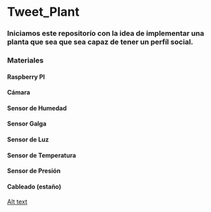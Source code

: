 # Tweet_Plant

### Iniciamos este repositorío con la idea de implementar una planta que sea que sea capaz de tener un perfíl social.

### Materiales 
#### Raspberry PI
#### Cámara
#### Sensor de Humedad
#### Sensor Galga
#### Sensor de Luz
#### Sensor de Temperatura
#### Sensor de Presión
#### Cableado (estaño)

[Alt text](docs/IMG_20181120_152530.jpg?raw=true "Primera Reunión")


<!--![Alt text](relative/path/to/img.jpg?raw=true "Title")-->

